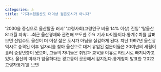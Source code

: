 ```yaml
---
categories: a
title: "기자수첩울산도 더이상 젊은도시가 아니다"
---
```

‘2030을 중심으로 울산탈출 러시’ ‘고령사회(고령인구 비율 14% 이상) 진입’ ‘탈울산 81개월 지속’….최근 울산경제와 관련해 보도한 주요 기사 타이틀이다.통계수치를 살펴보면 산업수도 울산이 더 이상 젊은 도시가 아님을 실감하게 된다. 지난 1997년 울산광역시로 승격된 이후 일자리를 찾아 울산으로 대거 유입된 젊은이들은 20여년의 세월이 흘러 중장년층이 됐으며, 그들의 자녀들은 취업과 교육을 이유로 타도시로 빠져나가고 있다. 울산의 미래가 암울하다는 경고등이 곳곳에서 감지된다.통계청이 발표한 ‘2022 고령자통계’를 보면